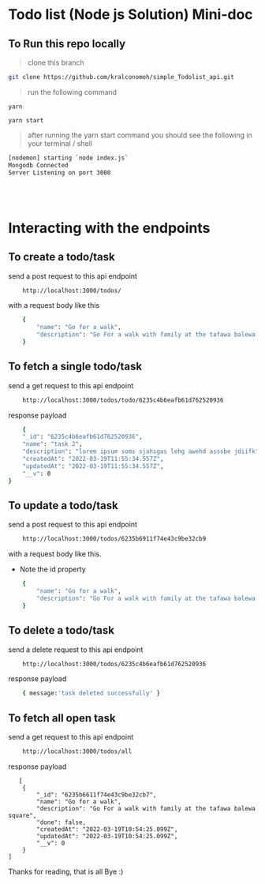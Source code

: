 # Todo list (Node js Solution) Mini-doc

## To Run this repo locally

> clone this branch

```bash
git clone https://github.com/kralconomoh/simple_Todolist_api.git
```

> run the following command

```
yarn
```

```
yarn start
```

> after running the yarn start command you should see the following in your terminal / shell

```bash
[nodemon] starting `node index.js`
Mongodb Connected
Server Listening on port 3000
```
<br>
<br>

# Interacting with the endpoints

## To create a todo/task

send a post request to this api endpoint

```bash
    http://localhost:3000/todos/
```

with a request body like this

```bash
    {
        "name": "Go for a walk",
        "description": "Go For a walk with family at the tafawa balewa square",
    }
```

## To fetch a single todo/task

send a get request to this api endpoint

```bash
    http://localhost:3000/todos/todo/6235c4b6eafb61d762520936
```

response payload

```bash
    {
    "_id": "6235c4b6eafb61d762520936",
    "name": "task 2",
    "description": "lorem ipsum soms sjahsgas lehg awehd asssbe jdiifk",
    "createdAt": "2022-03-19T11:55:34.557Z",
    "updatedAt": "2022-03-19T11:55:34.557Z",
    "__v": 0
}
```

## To update a todo/task

send a post request to this api endpoint

```bash
    http://localhost:3000/todos/6235b6911f74e43c9be32cb9
```

with a request body like this.
- Note the id property

```bash
    {
        "name": "Go for a walk",
        "description": "Go For a walk with family at the tafawa balewa square"
    }
```

## To delete a todo/task

send a delete request to this api endpoint

```bash
    http://localhost:3000/todos/6235c4b6eafb61d762520936
```

response payload

```bash
    { message:'task deleted successfully' }
```

## To fetch all open task

send a get request to this api endpoint

```bash
    http://localhost:3000/todos/all
```

response payload

```
   [
    {
        "_id": "6235b6611f74e43c9be32cb7",
        "name": "Go for a walk",
        "description": "Go For a walk with family at the tafawa balewa square",
        "done": false,
        "createdAt": "2022-03-19T10:54:25.099Z",
        "updatedAt": "2022-03-19T10:54:25.099Z",
        "__v": 0
    }
]
```
Thanks for reading, that is all Bye :)
